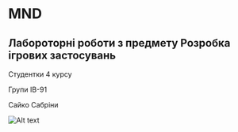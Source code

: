 # MND
## Лабороторні роботи з предмету Розробка ігрових застосувань
Студентки 4 курсу

Групи ІВ-91

Сайко Сабріни

![Alt text](https://thumbs.gfycat.com/AngelicCriminalFlounder-size_restricted.gif)
